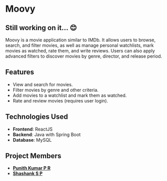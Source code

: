 # Moovy
## Still working on it... 😊
Moovy is a movie application similar to IMDb. It allows users to browse, search, and filter movies, as well as manage personal watchlists, mark movies as watched, rate them, and write reviews. Users can also apply advanced filters to discover movies by genre, director, and release period.

## Features

- View and search for movies.
- Filter movies by genre and other criteria.
- Add movies to a watchlist and mark them as watched.
- Rate and review movies (requires user login).

## Technologies Used

- **Frontend**: ReactJS
- **Backend**: Java with Spring Boot
- **Database**: MySQL

## Project Members

- **[Punith Kumar P R](https://github.com/punith-kumar-pr)**
- **[Shashank S P](https://github.com/Shashankappu)**

